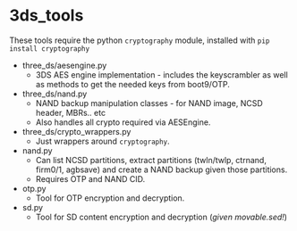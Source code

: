 # 3ds_tools
These tools require the python `cryptography` module, installed with
`pip install cryptography`

* three_ds/aesengine.py
	* 3DS AES engine implementation - includes the keyscrambler as well as methods to get the needed keys from boot9/OTP.
* three_ds/nand.py
	* NAND backup manipulation classes - for NAND image, NCSD header, MBRs.. etc
	* Also handles all crypto required via AESEngine.
* three_ds/crypto_wrappers.py
	* Just wrappers around `cryptography`.
* nand.py
	* Can list NCSD partitions, extract partitions (twln/twlp, ctrnand, firm0/1, agbsave) and create a NAND backup given those partitions.
	* Requires OTP and NAND CID.
* otp.py
	* Tool for OTP encryption and decryption.
* sd.py
	* Tool for SD content encryption and decryption (_given movable.sed!_)
